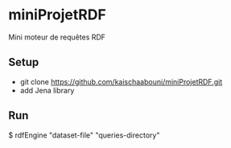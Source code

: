 # miniProjetRDF
Mini moteur de requêtes RDF

## Setup
- git clone https://github.com/kaischaabouni/miniProjetRDF.git
- add Jena library

## Run
$ rdfEngine "dataset-file" "queries-directory"